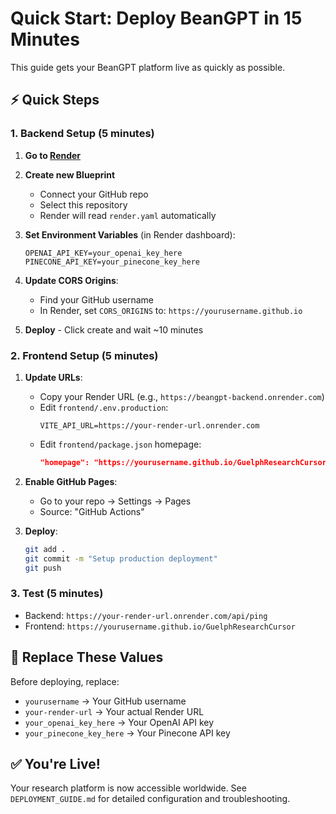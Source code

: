 # Quick Start: Deploy BeanGPT in 15 Minutes

This guide gets your BeanGPT platform live as quickly as possible.

## ⚡ Quick Steps

### 1. Backend Setup (5 minutes)

1. **Go to [Render](https://dashboard.render.com/)**
2. **Create new Blueprint**
   - Connect your GitHub repo
   - Select this repository
   - Render will read `render.yaml` automatically

3. **Set Environment Variables** (in Render dashboard):
   ```
   OPENAI_API_KEY=your_openai_key_here
   PINECONE_API_KEY=your_pinecone_key_here
   ```

4. **Update CORS Origins**:
   - Find your GitHub username
   - In Render, set `CORS_ORIGINS` to: `https://yourusername.github.io`

5. **Deploy** - Click create and wait ~10 minutes

### 2. Frontend Setup (5 minutes)

1. **Update URLs**:
   - Copy your Render URL (e.g., `https://beangpt-backend.onrender.com`)
   - Edit `frontend/.env.production`:
     ```
     VITE_API_URL=https://your-render-url.onrender.com
     ```
   - Edit `frontend/package.json` homepage:
     ```json
     "homepage": "https://yourusername.github.io/GuelphResearchCursor"
     ```

2. **Enable GitHub Pages**:
   - Go to your repo → Settings → Pages
   - Source: "GitHub Actions"

3. **Deploy**:
   ```bash
   git add .
   git commit -m "Setup production deployment"
   git push
   ```

### 3. Test (5 minutes)

- Backend: `https://your-render-url.onrender.com/api/ping`
- Frontend: `https://yourusername.github.io/GuelphResearchCursor`

## 🔧 Replace These Values

Before deploying, replace:
- `yourusername` → Your GitHub username
- `your-render-url` → Your actual Render URL
- `your_openai_key_here` → Your OpenAI API key
- `your_pinecone_key_here` → Your Pinecone API key

## ✅ You're Live!

Your research platform is now accessible worldwide. See `DEPLOYMENT_GUIDE.md` for detailed configuration and troubleshooting. 